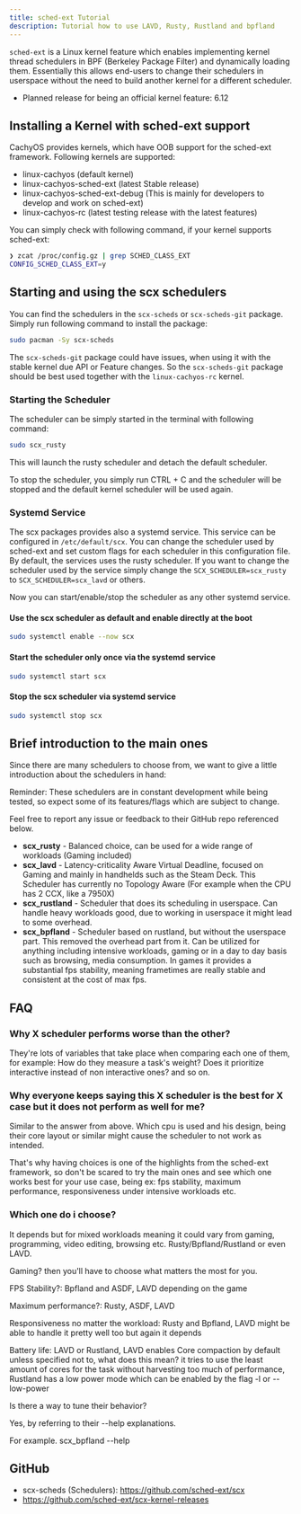 ```yaml
---
title: sched-ext Tutorial
description: Tutorial how to use LAVD, Rusty, Rustland and bpfland
---
```


`sched-ext` is a Linux kernel feature which enables implementing kernel thread schedulers in BPF (Berkeley Package Filter)
and dynamically loading them. Essentially this allows end-users to change their schedulers in userspace without the need to
build another kernel for a different scheduler.

- Planned release for being an official kernel feature: 6.12

##  Installing a Kernel with sched-ext support

CachyOS provides kernels, which have OOB support for the sched-ext framework.
Following kernels are supported:
- linux-cachyos (default kernel)
- linux-cachyos-sched-ext (latest Stable release)
- linux-cachyos-sched-ext-debug (This is mainly for developers to develop and work on sched-ext)
- linux-cachyos-rc (latest testing release with the latest features)

You can simply check with following command, if your kernel supports sched-ext:
```bash
❯ zcat /proc/config.gz | grep SCHED_CLASS_EXT
CONFIG_SCHED_CLASS_EXT=y
```

## Starting and using the scx schedulers

You can find the schedulers in the `scx-scheds` or `scx-scheds-git` package.
Simply run following command to install the package:
```sh
sudo pacman -Sy scx-scheds
```

The `scx-scheds-git` package could have issues, when using it with the stable kernel due API or Feature changes. So the `scx-scheds-git` package should be best used together with the `linux-cachyos-rc` kernel.

### Starting the Scheduler

The scheduler can be simply started in the terminal with following command:
```sh
sudo scx_rusty
```

This will launch the rusty scheduler and detach the default scheduler.

To stop the scheduler, you simply run CTRL + C and the scheduler will be stopped and the default kernel scheduler will be used again.

### Systemd Service

The scx packages provides also a systemd service. This service can be configured in `/etc/default/scx`.
You can change the scheduler used by sched-ext and set custom flags for each scheduler in this configuration file.
By default, the services uses the rusty scheduler. If you want to change the scheduler used by the service simply change
the `SCX_SCHEDULER=scx_rusty` to `SCX_SCHEDULER=scx_lavd` or others.

Now you can start/enable/stop the scheduler as any other systemd service.

#### Use the scx scheduler as default and enable directly at the boot

```sh
sudo systemctl enable --now scx
```

#### Start the scheduler only once via the systemd service

```sh
sudo systemctl start scx
```

#### Stop the scx scheduler via systemd service

```sh
sudo systemctl stop scx
```

## Brief introduction to the main ones

Since there are many schedulers to choose from, we want to give a little introduction about the schedulers in hand:

Reminder: These schedulers are in constant development while being tested, so expect some of its features/flags which are subject to change.

Feel free to report any issue or feedback to their GitHub repo referenced below.

- **scx_rusty** - Balanced choice, can be used for a wide range of workloads (Gaming included)
- **scx_lavd** - Latency-criticality Aware Virtual Deadline, focused on Gaming and mainly in handhelds such as the Steam Deck. This Scheduler has currently no Topology Aware (For example when the CPU has 2 CCX, like a 7950X)
- **scx_rustland** - Scheduler that does its scheduling in userspace. Can handle heavy workloads good, due to working in userspace it might lead to some overhead.
- **scx_bpfland** - Scheduler based on rustland, but without the userspace part. This removed the overhead part from it. Can be utilized for anything including intensive workloads, gaming or in a day to day basis such as browsing, media consumption.
In games it provides a substantial fps stability, meaning frametimes are really stable and consistent at the cost of max fps.

## FAQ

### Why X scheduler performs worse than the other?

They're lots of variables that take place when comparing each one of them, for example: How do they measure a task's weight? Does it prioritize interactive instead of non interactive ones? and so on.

### Why everyone keeps saying this X scheduler is the best for X case but it does not perform as well for me?

Similar to the answer from above. Which cpu is used and his design, being their core layout or similar might cause the scheduler to not work as intended.

That's why having choices is one of the highlights from the sched-ext framework, so don't be scared to try the main ones and see which one works best for your use case, being ex: fps stability, maximum performance, responsiveness under intensive workloads etc.

### Which one do i choose?

It depends but for mixed workloads meaning it could vary from gaming, programming, video editing, browsing etc. Rusty/Bpfland/Rustland or even LAVD.

Gaming? then you'll have to choose what matters the most for you.

FPS Stability?: Bpfland and ASDF, LAVD depending on the game

Maximum performance?: Rusty, ASDF, LAVD

Responsiveness no matter the workload: Rusty and Bpfland, LAVD might be able to handle it pretty well too but again it depends

Battery life: LAVD or Rustland, LAVD enables Core compaction by default unless specified not to, what does this mean? it tries to use the least amount of cores for the task without harvesting too much of performance, Rustland has a low power mode which can be enabled by the flag -l or --low-power

Is there a way to tune their behavior?

Yes, by referring to their --help explanations.

For example. scx_bpfland --help

## GitHub

- scx-scheds (Schedulers): https://github.com/sched-ext/scx
- https://github.com/sched-ext/scx-kernel-releases
